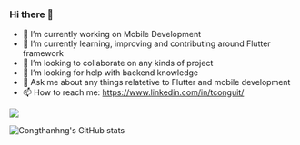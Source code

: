 ### Hi there 👋

<!--
**congthanhng/congthanhng** is a ✨ _special_ ✨ repository because its `README.md` (this file) appears on your GitHub profile.

Here are some ideas to get you started:

- 🔭 I’m currently working on ...
- 🌱 I’m currently learning ...
- 👯 I’m looking to collaborate on ...
- 🤔 I’m looking for help with ...
- 💬 Ask me about ...
- 📫 How to reach me: ...
- 😄 Pronouns: ...
- ⚡ Fun fact: ...
-->

- 🔭 I’m currently working on Mobile Development
- 🌱 I’m currently learning, improving and contributing around Flutter framework
- 👯 I’m looking to collaborate on any kinds of project
- 🤔 I’m looking for help with backend knowledge
- 💬 Ask me about any things relatetive to Flutter and mobile development
- 📫 How to reach me: https://www.linkedin.com/in/tconguit/

![](https://komarev.com/ghpvc/?username=congthanhng&color=blue) 

![Congthanhng's GitHub stats](https://github-readme-stats-46zz.vercel.app/api?username=congthanhng&show_icons=true&theme=radical)
